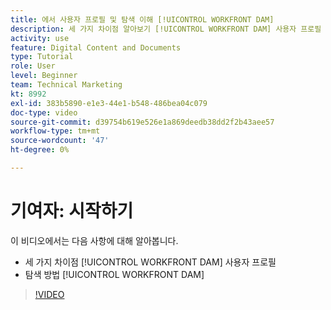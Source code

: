 ```yaml
---
title: 에서 사용자 프로필 및 탐색 이해 [!UICONTROL WORKFRONT DAM]
description: 세 가지 차이점 알아보기 [!UICONTROL WORKFRONT DAM] 사용자 프로필 및 탐색 방법 [!UICONTROL WORKFRONT DAM].
activity: use
feature: Digital Content and Documents
type: Tutorial
role: User
level: Beginner
team: Technical Marketing
kt: 8992
exl-id: 383b5890-e1e3-44e1-b548-486bea04c079
doc-type: video
source-git-commit: d39754b619e526e1a869deedb38dd2f2b43aee57
workflow-type: tm+mt
source-wordcount: '47'
ht-degree: 0%

---
```


# 기여자: 시작하기

이 비디오에서는 다음 사항에 대해 알아봅니다.

* 세 가지 차이점 [!UICONTROL WORKFRONT DAM] 사용자 프로필
* 탐색 방법 [!UICONTROL WORKFRONT DAM]

>[!VIDEO](https://video.tv.adobe.com/v/335252/?quality=12)

